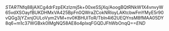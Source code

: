$START$Nfq88jAXCg4drFzpEKzIzmj5k+00xeSSjXq/AoogBQtRNkW1X4vnvyW65vdXSOayfBUKDHMxVA425BpFn0QWraZCokNRIoyLAKtcbwFmYMyE5r90vQGg3jYZxnjOULoVym2VM+nv0KBHUlToR/Tbln4i62UEQYnsM8fMAA05DY8q6+m1c37WGBxk0IMgNQ58AE8o4plxqFGQDJFhWbOnqQ==$END$